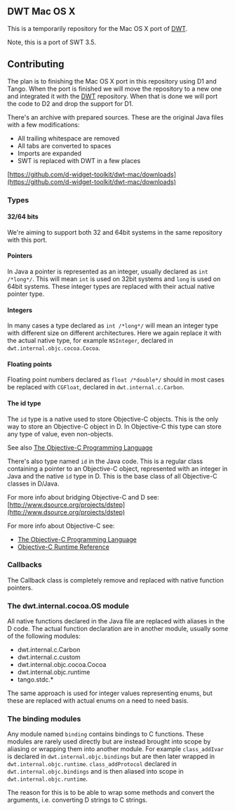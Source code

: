 ## DWT Mac OS X

This is a temporarily repository for the Mac OS X port of
[DWT](https://github.com/d-widget-toolkit/dwt).

Note, this is a port of SWT 3.5.

## Contributing

The plan is to finishing the Mac OS X port in this repository using D1 and Tango. When the
port is finished we will move the repository to a new one and integrated it with the
[DWT](https://github.com/d-widget-toolkit/dwt) repository. When that is done we will port the
code to D2 and drop the support for D1.

There's an archive with prepared sources. These are the original Java files with a few
modifications:

* All trailing whitespace are removed
* All tabs are converted to spaces
* Imports are expanded
* SWT is replaced with DWT in a few places

[https://github.com/d-widget-toolkit/dwt-mac/downloads](https://github.com/d-widget-toolkit/dwt-mac/downloads)

### Types

#### 32/64 bits

We're aiming to support both 32 and 64bit systems in the same repository with this port.

#### Pointers

In Java a pointer is represented as an integer, usually declared as `int /*long*/`. This will
mean `int` is used on 32bit systems and `long` is used on 64bit systems. These integer types
are replaced with their actual native pointer type.

#### Integers

In many cases a type declared as `int /*long*/` will mean an integer type with different size
on different architectures. Here we again replace it with the actual native type, for example
`NSInteger`, declared in `dwt.internal.objc.cocoa.Cocoa`.

#### Floating points

Floating point numbers declared as `float /*double*/` should in most cases be replaced with
`CGFloat`, declared in `dwt.internal.c.Carbon`.

#### The id type

The `id` type is a native used to store Objective-C objects. This is the only way to store an
Objective-C object in D. In Objective-C this type can store any type of value, even
non-objects.

See also [The Objective-C Programming Language](http://developer.apple.com/library/ios/#documentation/cocoa/conceptual/objectivec/Chapters/ocObjectsClasses.html)

There's also type named `id` in the Java code. This is a regular class containing a pointer to
an Objective-C object, represented with an integer in Java and the native `id` type in D. This
is the base class of all Objective-C classes in D/Java.

For more info about bridging Objective-C and D see: [http://www.dsource.org/projects/dstep](http://www.dsource.org/projects/dstep)

For more info about Objective-C see:

* [The Objective-C Programming Language](http://developer.apple.com/library/ios/#documentation/cocoa/conceptual/objectivec/Chapters/ocObjectsClasses.html)
* [Objective-C Runtime Reference](https://developer.apple.com/library/mac/#documentation/Cocoa/Reference/ObjCRuntimeRef/Reference/reference.html)

### Callbacks

The Callback class is completely remove and replaced with native function pointers.

### The dwt.internal.cocoa.OS module

All native functions declared in the Java file are replaced with aliases in the D code. The
actual function declaration are in another module, usually some of the following modules:

* dwt.internal.c.Carbon
* dwt.internal.c.custom
* dwt.internal.objc.cocoa.Cocoa
* dwt.internal.objc.runtime
* tango.stdc.*

The same approach is used for integer values representing enums, but these are replaced with
actual enums on a need to need basis.

### The binding modules

Any module named `binding` contains bindings to C functions. These modules are rarely used
directly but are instead brought into scope by aliasing or wrapping them into another module.
For example `class_addIvar` is declared in `dwt.internal.objc.bindings` but are then later
wrapped in `dwt.internal.objc.runtime`. `class_addProtocol` declared in `dwt.internal.objc.bindings`
and is then aliased into scope in `dwt.internal.objc.runtime`.

The reason for this is to be able to wrap some methods and convert the arguments, i.e.
converting D strings to C strings.
